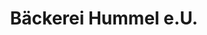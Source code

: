---
title: "Bäckerei Hummel e.U."
url: /edelsbach-bei-feldbach/baeckerei-hummel-e-u/
shop: Bäckerei
---